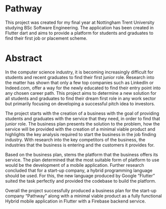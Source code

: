 # Pathway

This project was created for my final year at Nottingham Trent University studying BSc Software Engineering. The application has been created in Flutter dart and aims to provide a platform for students and graduates to find their first job or placement scheme.

# Abstract

In the computer science industry, it is becoming increasingly difficult for students and recent graduates to find their first junior role. Research into the matter has shown that only a few top companies such as LinkedIn or Indeed.com, offer a way for the newly educated to find their entry point into any chosen career path. This project aims to determine a new solution for all students and graduates to find their dream first role in any work sector but primarily focusing on developing a successful pitch idea to investors.

The project starts with the creation of a business with the goal of providing students and graduates with the service that they need, in order to find that junior role. The business plan presents the solution to the problem, how the service will be provided with the creation of a minimal viable product and highlights the key analysis required to start the business in the job finding industry. With research into the key competitors of the business, the industries that the business is entering and the customers it provides for. 

Based on the business plan, stems the platform that the business offers its service. The plan determined that the most suitable form of platform to use would be the development of a mobile application. Further research concluded that for a start-up company, a hybrid programming language should be used. For this, the new language produced by Google “Flutter” suited the task perfectly and provided the codebase to build the platform. 

Overall the project successfully produced a business plan for the start-up company “Pathway” along with a minimal viable product as a fully functional Hybrid mobile application in Flutter with a Firebase backend service.


